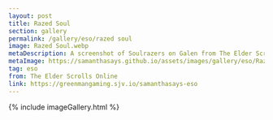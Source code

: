 ```yaml
---
layout: post
title: Razed Soul
section: gallery
permalink: /gallery/eso/razed soul
image: Razed Soul.webp
metaDescription: A screenshot of Soulrazers on Galen from The Elder Scrolls Online, taken by Samantha Says.
metaImage: https://samanthasays.github.io/assets/images/gallery/eso/Razed Soul.webp
tag: eso
from: The Elder Scrolls Online
link: https://greenmangaming.sjv.io/samanthasays-eso
---
```

{% include imageGallery.html %}